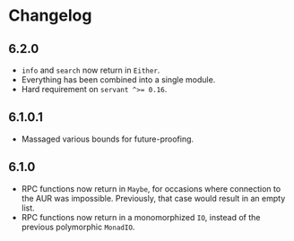 # Changelog

## 6.2.0

- `info` and `search` now return in `Either`.
- Everything has been combined into a single module.
- Hard requirement on `servant ^>= 0.16`.

## 6.1.0.1

- Massaged various bounds for future-proofing.

## 6.1.0

- RPC functions now return in `Maybe`, for occasions where connection to the AUR
  was impossible. Previously, that case would result in an empty list.
- RPC functions now return in a monomorphized `IO`, instead of the previous
  polymorphic `MonadIO`.
